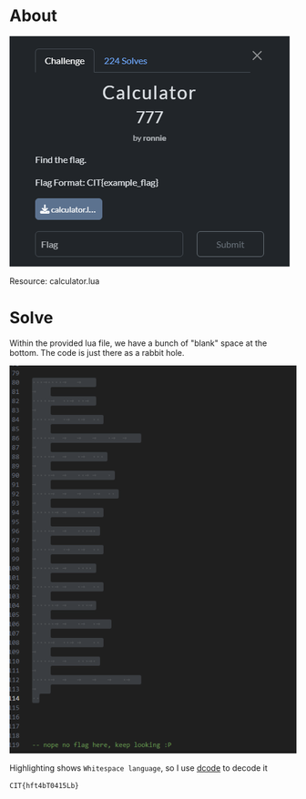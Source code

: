 # About
![](../Images/Pasted%20image%2020250428083637.png)

Resource: calculator.lua
# Solve
Within the provided lua file, we have a bunch of "blank" space at the bottom. The code is just there as a rabbit hole.

![](../Images/Pasted%20image%2020250428083841.png)

Highlighting shows `Whitespace language`, so I use [dcode](https://www.dcode.fr/whitespace-language) to decode it

```
CIT{hft4bT0415Lb}
```
